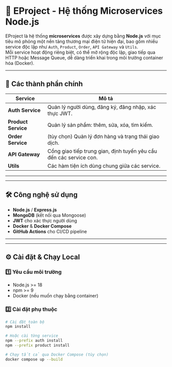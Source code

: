 # 🧩 EProject - Hệ thống Microservices Node.js

EProject là hệ thống **microservices** được xây dựng bằng **Node.js** với mục tiêu mô phỏng một nền tảng thương mại điện tử hiện đại, bao gồm nhiều service độc lập như `Auth`, `Product`, `Order`, `API Gateway` và `Utils`.  
Mỗi service hoạt động riêng biệt, có thể mở rộng độc lập, giao tiếp qua HTTP hoặc Message Queue, dễ dàng triển khai trong môi trường container hóa (Docker).

---

## 🚀 Các thành phần chính

| Service | Mô tả |
|----------|-------|
| **Auth Service** | Quản lý người dùng, đăng ký, đăng nhập, xác thực JWT. |
| **Product Service** | Quản lý sản phẩm: thêm, sửa, xóa, tìm kiếm. |
| **Order Service** | (tùy chọn) Quản lý đơn hàng và trạng thái giao dịch. |
| **API Gateway** | Cổng giao tiếp trung gian, định tuyến yêu cầu đến các service con. |
| **Utils** | Các hàm tiện ích dùng chung giữa các service. |

---


---

## 🛠️ Công nghệ sử dụng

- **Node.js** / **Express.js**
- **MongoDB** (kết nối qua Mongoose)
- **JWT** cho xác thực người dùng
- **Docker** & **Docker Compose**
- **GitHub Actions** cho CI/CD pipeline

---

---

## ⚙️ Cài đặt & Chạy Local

### 1️⃣ Yêu cầu môi trường

- Node.js >= 18  
- npm >= 9  
- Docker (nếu muốn chạy bằng container)

### 2️⃣ Cài đặt phụ thuộc

```bash
# Cài đặt toàn bộ
npm install

# Hoặc cài từng service
npm --prefix auth install
npm --prefix product install

# Chạy tất cả qua Docker Compose (tùy chọn)
docker compose up --build


